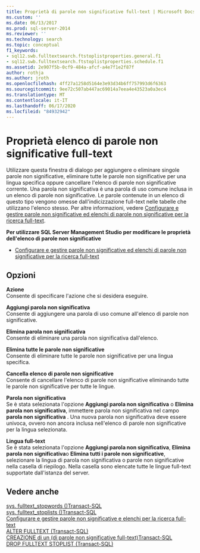 ```yaml
---
title: Proprietà di parole non significative full-text | Microsoft Docs
ms.custom: ''
ms.date: 06/13/2017
ms.prod: sql-server-2014
ms.reviewer: ''
ms.technology: search
ms.topic: conceptual
f1_keywords:
- sql12.swb.fulltextsearch.ftstoplistproperties.general.f1
- sql12.swb.fulltextsearch.ftstoplistproperties.schedule.f1
ms.assetid: 2e907f5b-0cf9-484a-afcf-a4e7f1e2f87f
author: rothja
ms.author: jroth
ms.openlocfilehash: 4ff27a1258d5164e3e93d34b6ff757993d6f6363
ms.sourcegitcommit: 9ee72c507ab447ac69014a7eea4e43523a0a3ec4
ms.translationtype: MT
ms.contentlocale: it-IT
ms.lasthandoff: 06/17/2020
ms.locfileid: "84932942"
---
```

# <a name="full-text-stoplist-properties"></a>Proprietà elenco di parole non significative full-text
  Utilizzare questa finestra di dialogo per aggiungere o eliminare singole parole non significative, eliminare tutte le parole non significative per una lingua specifica oppure cancellare l'elenco di parole non significative corrente. Una parola non significativa è una parola di uso comune inclusa in un elenco di parole non significative. Le parole contenute in un elenco di questo tipo vengono omesse dall'indicizzazione full-text nelle tabelle che utilizzano l'elenco stesso. Per altre informazioni, vedere [Configurare e gestire parole non significative ed elenchi di parole non significative per la ricerca full-text](../relational-databases/search/full-text-search.md).  
  
 **Per utilizzare SQL Server Management Studio per modificare le proprietà dell'elenco di parole non significative**  
  
-   [Configurare e gestire parole non significative ed elenchi di parole non significative per la ricerca full-text](../relational-databases/search/full-text-search.md)  
  
## <a name="options"></a>Opzioni  
 **Azione**  
 Consente di specificare l'azione che si desidera eseguire.  
  
 **Aggiungi parola non significativa**  
 Consente di aggiungere una parola di uso comune all'elenco di parole non significative.  
  
 **Elimina parola non significativa**  
 Consente di eliminare una parola non significativa dall'elenco.  
  
 **Elimina tutte le parole non significative**  
 Consente di eliminare tutte le parole non significative per una lingua specifica.  
  
 **Cancella elenco di parole non significative**  
 Consente di cancellare l'elenco di parole non significative eliminando tutte le parole non significative per tutte le lingue.  
  
 **Parola non significativa**  
 Se è stata selezionata l'opzione **Aggiungi parola non significativa** o **Elimina parola non significativa**, immettere parola non significativa nel campo **parola non significativa** . Una nuova parola non significativa deve essere univoca, ovvero non ancora inclusa nell'elenco di parole non significative per la lingua selezionata.  
  
 **Lingua full-text**  
 Se è stata selezionata l'opzione **Aggiungi parola non significativa**, **Elimina parola non significativa**o **Elimina tutti i parole non significative**, selezionare la lingua di parola non significativa o parole non significative nella casella di riepilogo. Nella casella sono elencate tutte le lingue full-text supportate dall'istanza del server.  
  
## <a name="see-also"></a>Vedere anche  
 [sys. fulltext_stopwords &#40;&#41;Transact-SQL](/sql/relational-databases/system-catalog-views/sys-fulltext-stopwords-transact-sql)   
 [sys. fulltext_stoplists &#40;&#41;Transact-SQL](/sql/relational-databases/system-catalog-views/sys-fulltext-stoplists-transact-sql)   
 [Configurare e gestire parole non significative e elenchi per la ricerca full-text](../relational-databases/search/full-text-search.md)   
 [ALTER FULLTEXT &#40;Transact-SQL&#41;](/sql/t-sql/statements/alter-fulltext-stoplist-transact-sql)   
 [CREAZIONE di un &#40;di parole non significative full-text&#41;Transact-SQL](/sql/t-sql/statements/create-fulltext-stoplist-transact-sql)   
 [DROP FULLTEXT STOPLIST &#40;Transact-SQL&#41;](/sql/t-sql/statements/drop-fulltext-stoplist-transact-sql)  
  
  
